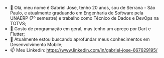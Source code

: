 - 👋 Olá, meu nome é Gabriel Jose, tenho 20 anos, sou de Serrana - São Paulo, e atualmente graduando em Engenharia de Software pela UNAERP (7º semestre) e trabalho como Técnico de Dados e DevOps na TOTVS;
- 👀 Gosto de programação em geral, mas tenho um apreço por Dart e Flutter;
- 🌱 Atualmente estou buscando aprofundar meus conhecimentos em Desenvolvimento Mobile;
- 📫 Meu Linkedin: https://www.linkedin.com/in/gabriel-jose-667629195/

